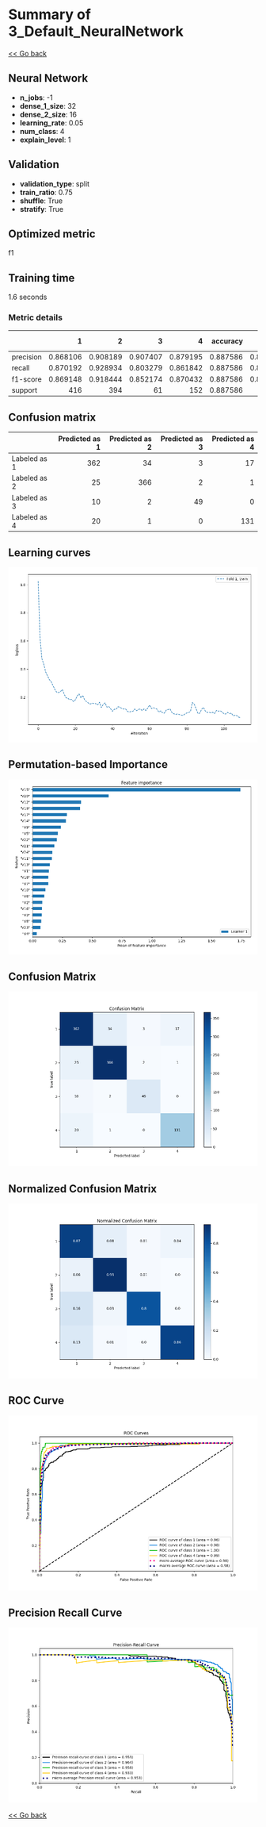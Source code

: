 # Summary of 3_Default_NeuralNetwork

[<< Go back](../README.md)


## Neural Network
- **n_jobs**: -1
- **dense_1_size**: 32
- **dense_2_size**: 16
- **learning_rate**: 0.05
- **num_class**: 4
- **explain_level**: 1

## Validation
 - **validation_type**: split
 - **train_ratio**: 0.75
 - **shuffle**: True
 - **stratify**: True

## Optimized metric
f1

## Training time

1.6 seconds

### Metric details
|           |          1 |          2 |         3 |          4 |   accuracy |   macro avg |   weighted avg |   logloss |
|:----------|-----------:|-----------:|----------:|-----------:|-----------:|------------:|---------------:|----------:|
| precision |   0.868106 |   0.908189 |  0.907407 |   0.879195 |   0.887586 |    0.890724 |       0.887534 |   0.38049 |
| recall    |   0.870192 |   0.928934 |  0.803279 |   0.861842 |   0.887586 |    0.866062 |       0.887586 |   0.38049 |
| f1-score  |   0.869148 |   0.918444 |  0.852174 |   0.870432 |   0.887586 |    0.877549 |       0.887312 |   0.38049 |
| support   | 416        | 394        | 61        | 152        |   0.887586 | 1023        |    1023        |   0.38049 |


## Confusion matrix
|              |   Predicted as 1 |   Predicted as 2 |   Predicted as 3 |   Predicted as 4 |
|:-------------|-----------------:|-----------------:|-----------------:|-----------------:|
| Labeled as 1 |              362 |               34 |                3 |               17 |
| Labeled as 2 |               25 |              366 |                2 |                1 |
| Labeled as 3 |               10 |                2 |               49 |                0 |
| Labeled as 4 |               20 |                1 |                0 |              131 |

## Learning curves
![Learning curves](learning_curves.png)

## Permutation-based Importance
![Permutation-based Importance](permutation_importance.png)
## Confusion Matrix

![Confusion Matrix](confusion_matrix.png)


## Normalized Confusion Matrix

![Normalized Confusion Matrix](confusion_matrix_normalized.png)


## ROC Curve

![ROC Curve](roc_curve.png)


## Precision Recall Curve

![Precision Recall Curve](precision_recall_curve.png)



[<< Go back](../README.md)
